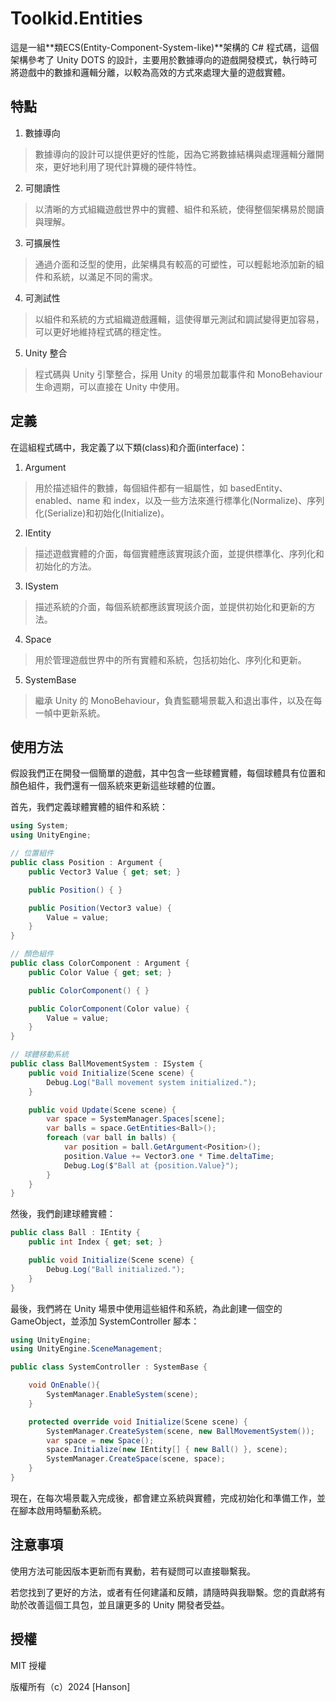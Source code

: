 # Toolkid.Entities

這是一組**類ECS(Entity-Component-System-like)**架構的 C# 程式碼，這個架構參考了 Unity DOTS 的設計，主要用於數據導向的遊戲開發模式，執行時可將遊戲中的數據和邏輯分離，以較為高效的方式來處理大量的遊戲實體。

## 特點
1. 數據導向
> 數據導向的設計可以提供更好的性能，因為它將數據結構與處理邏輯分離開來，更好地利用了現代計算機的硬件特性。
2. 可閱讀性
> 以清晰的方式組織遊戲世界中的實體、組件和系統，使得整個架構易於閱讀與理解。
3. 可擴展性
> 通過介面和泛型的使用，此架構具有較高的可塑性，可以輕鬆地添加新的組件和系統，以滿足不同的需求。
4. 可測試性
> 以組件和系統的方式組織遊戲邏輯，這使得單元測試和調試變得更加容易，可以更好地維持程式碼的穩定性。
5. Unity 整合
> 程式碼與 Unity 引擎整合，採用 Unity 的場景加載事件和 MonoBehaviour 生命週期，可以直接在 Unity 中使用。

## 定義

在這組程式碼中，我定義了以下類(class)和介面(interface)：

1. Argument
> 用於描述組件的數據，每個組件都有一組屬性，如 basedEntity、enabled、name 和 index，以及一些方法來進行標準化(Normalize)、序列化(Serialize)和初始化(Initialize)。
2. IEntity
> 描述遊戲實體的介面，每個實體應該實現該介面，並提供標準化、序列化和初始化的方法。
3. ISystem
> 描述系統的介面，每個系統都應該實現該介面，並提供初始化和更新的方法。
4. Space
> 用於管理遊戲世界中的所有實體和系統，包括初始化、序列化和更新。
5. SystemBase
> 繼承 Unity 的 MonoBehaviour，負責監聽場景載入和退出事件，以及在每一幀中更新系統。

## 使用方法

假設我們正在開發一個簡單的遊戲，其中包含一些球體實體，每個球體具有位置和顏色組件，我們還有一個系統來更新這些球體的位置。

首先，我們定義球體實體的組件和系統：

```C#
using System;
using UnityEngine;

// 位置組件
public class Position : Argument {
    public Vector3 Value { get; set; }

    public Position() { }

    public Position(Vector3 value) {
        Value = value;
    }
}

// 顏色組件
public class ColorComponent : Argument {
    public Color Value { get; set; }

    public ColorComponent() { }

    public ColorComponent(Color value) {
        Value = value;
    }
}

// 球體移動系統
public class BallMovementSystem : ISystem {
    public void Initialize(Scene scene) {
        Debug.Log("Ball movement system initialized.");
    }

    public void Update(Scene scene) {
        var space = SystemManager.Spaces[scene];
        var balls = space.GetEntities<Ball>();
        foreach (var ball in balls) {
            var position = ball.GetArgument<Position>();
            position.Value += Vector3.one * Time.deltaTime;
            Debug.Log($"Ball at {position.Value}");
        }
    }
}

```

然後，我們創建球體實體：

```C#
public class Ball : IEntity {
    public int Index { get; set; }

    public void Initialize(Scene scene) {
        Debug.Log("Ball initialized.");
    }
}
```

最後，我們將在 Unity 場景中使用這些組件和系統，為此創建一個空的 GameObject，並添加 SystemController 腳本：

```C#
using UnityEngine;
using UnityEngine.SceneManagement;

public class SystemController : SystemBase {    

    void OnEnable(){
        SystemManager.EnableSystem(scene);
    }

    protected override void Initialize(Scene scene) {        
        SystemManager.CreateSystem(scene, new BallMovementSystem());
        var space = new Space();
        space.Initialize(new IEntity[] { new Ball() }, scene);
        SystemManager.CreateSpace(scene, space);
    }
}
```
現在，在每次場景載入完成後，都會建立系統與實體，完成初始化和準備工作，並在腳本啟用時驅動系統。

## 注意事項

使用方法可能因版本更新而有異動，若有疑問可以直接聯繫我。

若您找到了更好的方法，或者有任何建議和反饋，請隨時與我聯繫。您的貢獻將有助於改善這個工具包，並且讓更多的 Unity 開發者受益。

## 授權

MIT 授權

版權所有（c）2024 [Hanson]